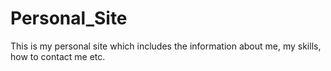 # Personal_Site
This is my personal site which includes the information about me, my skills, how to contact me etc.
